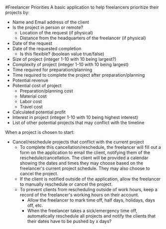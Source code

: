 #Freelancer Priorities
A basic application to help freelancers prioritize their projects by:
- Name and Email address of the client
- Is the project in person or remote?
  - Location of the request (if physical)
  - Distance from the headquarters of the freelancer (if physical)
- Date of the request
- Date of the requested completion
  - Is this flexible? (boolean value true/false)
- Size of project (integer 1-10 with 10 being largest?)
- Complexity of project (integer 1-10 with 10 being largest)
- Time required for preparation/planning
- Time required to complete the project after preparation/planning
- Potential revenue
- Potential cost of project
  - Preparation/planning cost
  - Material cost
  - Labor cost
  - Travel cost
- Calculated potential profit
- Interest in project (integer 1-10 with 10 being highest interest)
- List of other potential projects that may conflict with the timeline


When a project is chosen to start:
- Cancel/reschedule projects that conflict with the current project
  - To complete this cancellation/reschedule, the freelancer will fill out a form on the application to email the client, notifying them of the reschedule/cancellation. The client will be provided a calendar showing the dates and times they may choose based on the freelancer's current project schedule. They may also choose to cancel the project.
  - If the client is notified outside of the application, allow the freelancer to manually reschedule or cancel the project.
  - To prevent clients from rescheduling outside of work hours, keep a record of the freelancer's working hours on their account.
    - Allow the freelancer to mark time off, half days, holidays, days off, etc.
    - When the freelancer takes a sick/emergency time off, automatically reschedule all projects and notify the clients that their dates have to be pushed by x days?
